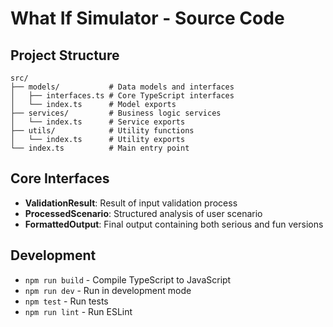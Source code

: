 # What If Simulator - Source Code

## Project Structure

```
src/
├── models/           # Data models and interfaces
│   ├── interfaces.ts # Core TypeScript interfaces
│   └── index.ts      # Model exports
├── services/         # Business logic services
│   └── index.ts      # Service exports
├── utils/            # Utility functions
│   └── index.ts      # Utility exports
└── index.ts          # Main entry point
```

## Core Interfaces

- **ValidationResult**: Result of input validation process
- **ProcessedScenario**: Structured analysis of user scenario
- **FormattedOutput**: Final output containing both serious and fun versions

## Development

- `npm run build` - Compile TypeScript to JavaScript
- `npm run dev` - Run in development mode
- `npm test` - Run tests
- `npm run lint` - Run ESLint